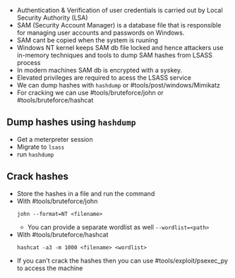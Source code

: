 - Authentication & Verification of user credentials is carried out by Local Security Authority (LSA)
- SAM (Security Account Manager) is a database file that is responsible for managing user accounts and passwords on Windows.
- SAM cant be copied when the system is ruuning
- Windows NT kernel keeps SAM db file locked and hence attackers use in-memory techniques and tools to dump SAM hashes from LSASS process
- In modern machines SAM db is encrypted with a syskey.
- Elevated privileges are required to acess the LSASS service
- We can dump hashes with `hashdump` or #tools/post/windows/Mimikatz 
- For cracking we can use #tools/bruteforce/john or #tools/bruteforce/hashcat

## Dump hashes using `hashdump`
- Get a meterpreter session
- Migrate to `lsass`
- run `hashdump`

## Crack hashes
- Store the hashes in a file and run the command
- With #tools/bruteforce/john 
	```
	john --format=NT <filename> 
	```
	- You can provide a separate wordlist as well `--wordlist=<path>`
- With #tools/bruteforce/hashcat 
	```
	hashcat -a3 -m 1000 <filename> <wordlist>
	```
- If you can't crack the hashes then you can use #tools/exploit/psexec_py to access the machine